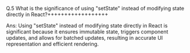 Q.5 What is the significance of using "setState" instead of modifying state directly in React?++++++++++++++++++

Ans: Using "setState" instead of modifying state directly in React is significant because it ensures immutable state, triggers component updates, and allows for batched updates, resulting in accurate UI representation and efficient rendering.